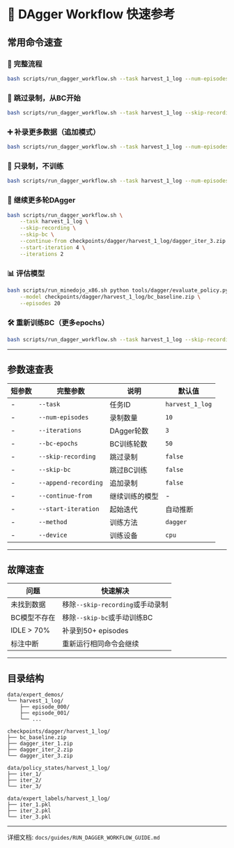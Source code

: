 # 🚀 DAgger Workflow 快速参考

## 常用命令速查

### 📝 **完整流程**
```bash
bash scripts/run_dagger_workflow.sh --task harvest_1_log --num-episodes 20 --iterations 3
```

### 🔄 **跳过录制，从BC开始**
```bash
bash scripts/run_dagger_workflow.sh --task harvest_1_log --skip-recording --iterations 3
```

### ➕ **补录更多数据（追加模式）**
```bash
bash scripts/run_dagger_workflow.sh --task harvest_1_log --num-episodes 30 --append-recording --iterations 0
```

### 🎯 **只录制，不训练**
```bash
bash scripts/run_dagger_workflow.sh --task harvest_1_log --num-episodes 10 --iterations 0
```

### 🔁 **继续更多轮DAgger**
```bash
bash scripts/run_dagger_workflow.sh \
    --task harvest_1_log \
    --skip-recording \
    --skip-bc \
    --continue-from checkpoints/dagger/harvest_1_log/dagger_iter_3.zip \
    --start-iteration 4 \
    --iterations 2
```

### 📊 **评估模型**
```bash
bash scripts/run_minedojo_x86.sh python tools/dagger/evaluate_policy.py \
    --model checkpoints/dagger/harvest_1_log/bc_baseline.zip \
    --episodes 20
```

### 🛠️ **重新训练BC（更多epochs）**
```bash
bash scripts/run_dagger_workflow.sh --task harvest_1_log --skip-recording --bc-epochs 100 --iterations 3
```

---

## 参数速查表

| 短参数 | 完整参数 | 说明 | 默认值 |
|--------|----------|------|--------|
| - | `--task` | 任务ID | `harvest_1_log` |
| - | `--num-episodes` | 录制数量 | `10` |
| - | `--iterations` | DAgger轮数 | `3` |
| - | `--bc-epochs` | BC训练轮数 | `50` |
| - | `--skip-recording` | 跳过录制 | `false` |
| - | `--skip-bc` | 跳过BC训练 | `false` |
| - | `--append-recording` | 追加录制 | `false` |
| - | `--continue-from` | 继续训练的模型 | - |
| - | `--start-iteration` | 起始迭代 | 自动推断 |
| - | `--method` | 训练方法 | `dagger` |
| - | `--device` | 训练设备 | `cpu` |

---

## 故障速查

| 问题 | 快速解决 |
|------|----------|
| 未找到数据 | 移除`--skip-recording`或手动录制 |
| BC模型不存在 | 移除`--skip-bc`或手动训练BC |
| IDLE > 70% | 补录到50+ episodes |
| 标注中断 | 重新运行相同命令会继续 |

---

## 目录结构

```
data/expert_demos/
└── harvest_1_log/
    ├── episode_000/
    ├── episode_001/
    └── ...

checkpoints/dagger/harvest_1_log/
├── bc_baseline.zip
├── dagger_iter_1.zip
├── dagger_iter_2.zip
└── dagger_iter_3.zip

data/policy_states/harvest_1_log/
├── iter_1/
├── iter_2/
└── iter_3/

data/expert_labels/harvest_1_log/
├── iter_1.pkl
├── iter_2.pkl
└── iter_3.pkl
```

---

详细文档: `docs/guides/RUN_DAGGER_WORKFLOW_GUIDE.md`


